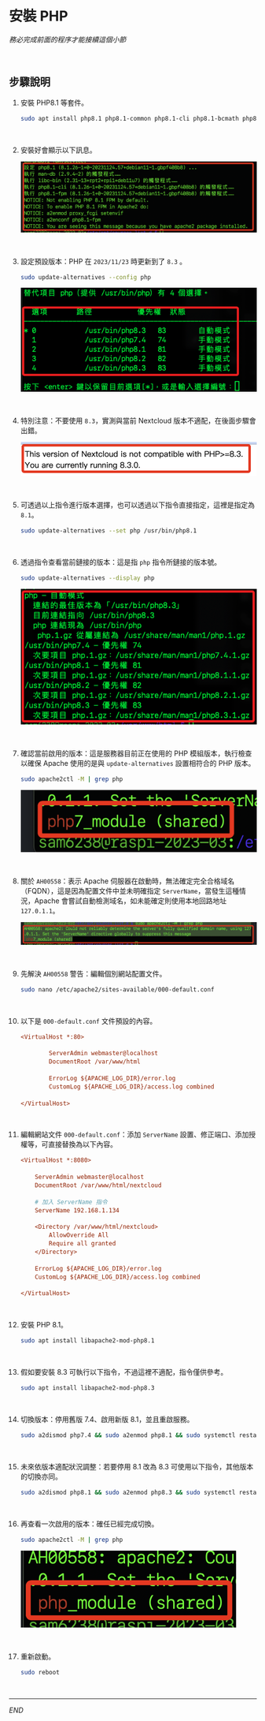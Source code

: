 # 安裝 PHP

_務必完成前面的程序才能接續這個小節_

<br>

## 步驟說明

1. 安裝 PHP8.1 等套件。

    ```bash
    sudo apt install php8.1 php8.1-common php8.1-cli php8.1-bcmath php8.1-fpm php8.1-mbstring php8.1-xml php8.1-curl php8.1-gd php8.1-mysql php8.1-pgsql php8.1-sqlite3 php8.1-zip php8.1-readline php8.1-opcache
    ```

<br>

2. 安裝好會顯示以下訊息。

    ![](images/img_28.png)

<br>

3. 設定預設版本：PHP 在 `2023/11/23` 時更新到了 `8.3` 。

    ```bash
    sudo update-alternatives --config php
    ```

    ![](images/img_39.png)

<br>

4. 特別注意：不要使用 `8.3`，實測與當前 Nextcloud 版本不適配，在後面步驟會出錯。

    ![](images/img_41.png)

<br>

5. 可透過以上指令進行版本選擇，也可以透過以下指令直接指定，這裡是指定為 `8.1`。

    ```bash
    sudo update-alternatives --set php /usr/bin/php8.1
    ```

<br>

6. 透過指令查看當前鏈接的版本：這是指 `php` 指令所鏈接的版本號。

    ```bash
    sudo update-alternatives --display php
    ```

    ![](images/img_40.png)

<br>

7. 確認當前啟用的版本：這是服務器目前正在使用的 PHP 模組版本，執行檢查以確保 Apache 使用的是與 `update-alternatives` 設置相符合的 PHP 版本。

    ```bash
    sudo apache2ctl -M | grep php
    ```

    ![](images/img_32.png)

<br>

8. 關於 `AH00558`：表示 Apache 伺服器在啟動時，無法確定完全合格域名（FQDN），這是因為配置文件中並未明確指定 `ServerName`，當發生這種情況，Apache 會嘗試自動檢測域名，如未能確定則使用本地回路地址 `127.0.1.1`。

    ![](images/img_31.png)

<br>

9. 先解決 `AH00558` 警告：編輯個別網站配置文件。

    ```bash
    sudo nano /etc/apache2/sites-available/000-default.conf
    ```

<br>

10. 以下是 `000-default.conf` 文件預設的內容。

    ```ini
    <VirtualHost *:80>

            ServerAdmin webmaster@localhost
            DocumentRoot /var/www/html

            ErrorLog ${APACHE_LOG_DIR}/error.log
            CustomLog ${APACHE_LOG_DIR}/access.log combined

    </VirtualHost>
    ```

<br>

11. 編輯網站文件 `000-default.conf`：添加 `ServerName` 設置、修正端口、添加授權等，可直接替換為以下內容。 

    ```ini
    <VirtualHost *:8080>

        ServerAdmin webmaster@localhost
        DocumentRoot /var/www/html/nextcloud

        # 加入 ServerName 指令
        ServerName 192.168.1.134

        <Directory /var/www/html/nextcloud>
            AllowOverride All
            Require all granted
        </Directory>

        ErrorLog ${APACHE_LOG_DIR}/error.log
        CustomLog ${APACHE_LOG_DIR}/access.log combined

    </VirtualHost>

    ```

<br>

12. 安裝 PHP 8.1。

    ```bash
    sudo apt install libapache2-mod-php8.1
    ```

<br>

13. 假如要安裝 8.3 可執行以下指令，不過這裡不適配，指令僅供參考。

    ```bash
    sudo apt install libapache2-mod-php8.3
    ```

<br>

14. 切換版本：停用舊版 7.4、啟用新版 8.1，並且重啟服務。

    ```bash
    sudo a2dismod php7.4 && sudo a2enmod php8.1 && sudo systemctl restart apache2
    ```

<br>

15. 未來依版本適配狀況調整：若要停用 8.1 改為 8.3 可使用以下指令，其他版本的切換亦同。

    ```bash
    sudo a2dismod php8.1 && sudo a2enmod php8.3 && sudo systemctl restart apache2
    ```

<br>

16. 再查看一次啟用的版本：確任已經完成切換。

    ```bash
    sudo apache2ctl -M | grep php
    ```

    ![](images/img_33.png)

<br>

17. 重新啟動。

    ```bash
    sudo reboot
    ```

<br>

---

_END_